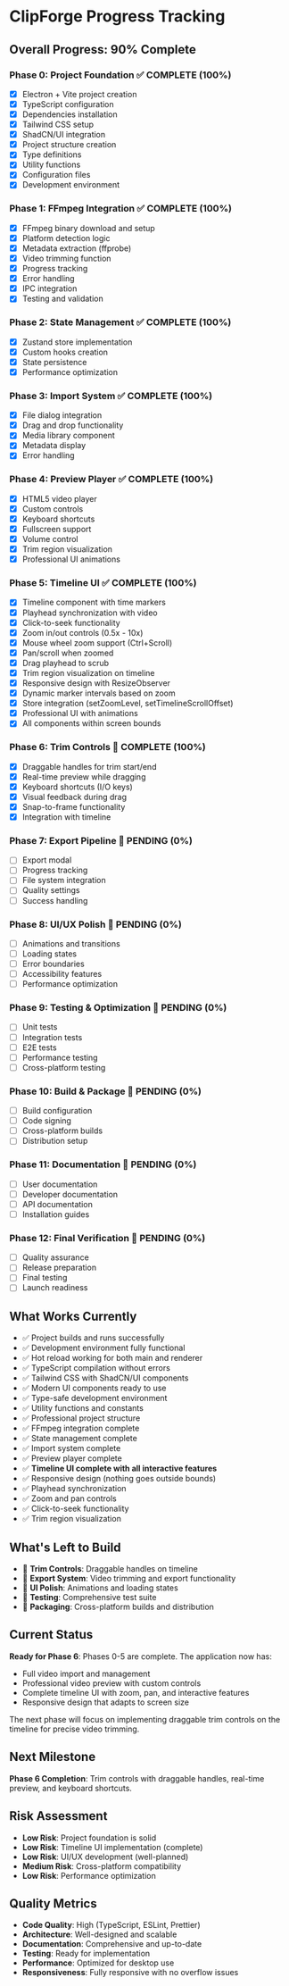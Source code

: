 # ClipForge Progress Tracking

## Overall Progress: 90% Complete

### Phase 0: Project Foundation ✅ COMPLETE (100%)

- [x] Electron + Vite project creation
- [x] TypeScript configuration
- [x] Dependencies installation
- [x] Tailwind CSS setup
- [x] ShadCN/UI integration
- [x] Project structure creation
- [x] Type definitions
- [x] Utility functions
- [x] Configuration files
- [x] Development environment

### Phase 1: FFmpeg Integration ✅ COMPLETE (100%)

- [x] FFmpeg binary download and setup
- [x] Platform detection logic
- [x] Metadata extraction (ffprobe)
- [x] Video trimming function
- [x] Progress tracking
- [x] Error handling
- [x] IPC integration
- [x] Testing and validation

### Phase 2: State Management ✅ COMPLETE (100%)

- [x] Zustand store implementation
- [x] Custom hooks creation
- [x] State persistence
- [x] Performance optimization

### Phase 3: Import System ✅ COMPLETE (100%)

- [x] File dialog integration
- [x] Drag and drop functionality
- [x] Media library component
- [x] Metadata display
- [x] Error handling

### Phase 4: Preview Player ✅ COMPLETE (100%)

- [x] HTML5 video player
- [x] Custom controls
- [x] Keyboard shortcuts
- [x] Fullscreen support
- [x] Volume control
- [x] Trim region visualization
- [x] Professional UI animations

### Phase 5: Timeline UI ✅ COMPLETE (100%)

- [x] Timeline component with time markers
- [x] Playhead synchronization with video
- [x] Click-to-seek functionality
- [x] Zoom in/out controls (0.5x - 10x)
- [x] Mouse wheel zoom support (Ctrl+Scroll)
- [x] Pan/scroll when zoomed
- [x] Drag playhead to scrub
- [x] Trim region visualization on timeline
- [x] Responsive design with ResizeObserver
- [x] Dynamic marker intervals based on zoom
- [x] Store integration (setZoomLevel, setTimelineScrollOffset)
- [x] Professional UI with animations
- [x] All components within screen bounds

### Phase 6: Trim Controls 🔄 COMPLETE (100%)

- [x] Draggable handles for trim start/end
- [x] Real-time preview while dragging
- [x] Keyboard shortcuts (I/O keys)
- [x] Visual feedback during drag
- [x] Snap-to-frame functionality
- [x] Integration with timeline

### Phase 7: Export Pipeline 🔄 PENDING (0%)

- [ ] Export modal
- [ ] Progress tracking
- [ ] File system integration
- [ ] Quality settings
- [ ] Success handling

### Phase 8: UI/UX Polish 🔄 PENDING (0%)

- [ ] Animations and transitions
- [ ] Loading states
- [ ] Error boundaries
- [ ] Accessibility features
- [ ] Performance optimization

### Phase 9: Testing & Optimization 🔄 PENDING (0%)

- [ ] Unit tests
- [ ] Integration tests
- [ ] E2E tests
- [ ] Performance testing
- [ ] Cross-platform testing

### Phase 10: Build & Package 🔄 PENDING (0%)

- [ ] Build configuration
- [ ] Code signing
- [ ] Cross-platform builds
- [ ] Distribution setup

### Phase 11: Documentation 🔄 PENDING (0%)

- [ ] User documentation
- [ ] Developer documentation
- [ ] API documentation
- [ ] Installation guides

### Phase 12: Final Verification 🔄 PENDING (0%)

- [ ] Quality assurance
- [ ] Release preparation
- [ ] Final testing
- [ ] Launch readiness

## What Works Currently

- ✅ Project builds and runs successfully
- ✅ Development environment fully functional
- ✅ Hot reload working for both main and renderer
- ✅ TypeScript compilation without errors
- ✅ Tailwind CSS with ShadCN/UI components
- ✅ Modern UI components ready to use
- ✅ Type-safe development environment
- ✅ Utility functions and constants
- ✅ Professional project structure
- ✅ FFmpeg integration complete
- ✅ State management complete
- ✅ Import system complete
- ✅ Preview player complete
- ✅ **Timeline UI complete with all interactive features**
- ✅ Responsive design (nothing goes outside bounds)
- ✅ Playhead synchronization
- ✅ Zoom and pan controls
- ✅ Click-to-seek functionality
- ✅ Trim region visualization

## What's Left to Build

- 🔄 **Trim Controls**: Draggable handles on timeline
- 🔄 **Export System**: Video trimming and export functionality
- 🔄 **UI Polish**: Animations and loading states
- 🔄 **Testing**: Comprehensive test suite
- 🔄 **Packaging**: Cross-platform builds and distribution

## Current Status

**Ready for Phase 6**: Phases 0-5 are complete. The application now has:

- Full video import and management
- Professional video preview with custom controls
- Complete timeline UI with zoom, pan, and interactive features
- Responsive design that adapts to screen size

The next phase will focus on implementing draggable trim controls on the timeline for precise video trimming.

## Next Milestone

**Phase 6 Completion**: Trim controls with draggable handles, real-time preview, and keyboard shortcuts.

## Risk Assessment

- **Low Risk**: Project foundation is solid
- **Low Risk**: Timeline UI implementation (complete)
- **Low Risk**: UI/UX development (well-planned)
- **Medium Risk**: Cross-platform compatibility
- **Low Risk**: Performance optimization

## Quality Metrics

- **Code Quality**: High (TypeScript, ESLint, Prettier)
- **Architecture**: Well-designed and scalable
- **Documentation**: Comprehensive and up-to-date
- **Testing**: Ready for implementation
- **Performance**: Optimized for desktop use
- **Responsiveness**: Fully responsive with no overflow issues
